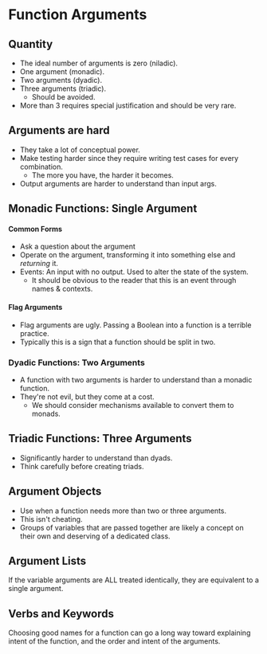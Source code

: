 # Function Arguments

## Quantity

* The ideal number of arguments is zero (niladic).
* One argument (monadic).
* Two arguments (dyadic).
* Three arguments (triadic).&#x20;
  * Should be avoided.&#x20;
* More than 3 requires special justification and should be very rare.

## Arguments are hard

* They take a lot of conceptual power.
* Make testing harder since they require writing test cases for every combination.
  * The more you have, the harder it becomes.
* Output arguments are harder to understand than input args.

## Monadic Functions: Single Argument

#### Common Forms

* Ask a question about the argument
* Operate on the argument, transforming it into something else and _returning_ it.
* Events: An input with no output. Used to alter the state of the system.
  * It should be obvious to the reader that this is an event through names & contexts.

#### Flag Arguments

* Flag arguments are ugly. Passing a Boolean into a function is a terrible practice.
* Typically this is a sign that a function should be split in two.

### Dyadic Functions: Two Arguments

* A function with two arguments is harder to understand than a monadic function.
* They're not evil, but they come at a cost.&#x20;
  * We should consider mechanisms available to convert them to monads.

## Triadic Functions: Three Arguments

* Significantly harder to understand than dyads.
* Think carefully before creating triads.

## Argument Objects

* Use when a function needs more than two or three arguments.
* This isn't cheating.&#x20;
* Groups of variables that are passed together are likely a concept on their own and deserving of a dedicated class.

## Argument Lists

If the variable arguments are ALL treated identically, they are equivalent to a single argument.

## Verbs and Keywords

Choosing good names for a function can go a long way toward explaining intent of the function, and the order and intent of the arguments.
